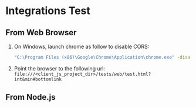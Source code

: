 # Integrations Test

## From Web Browser

1. On Windows, launch chrome as follow to disable CORS:
   ```sh
   "C:\Program Files (x86)\Google\Chrome\Application\chrome.exe" -disable-web-security --disable-gpu --user-data-dir=c:/chromeTemp
   ```

2. Point the browser to the following url:
   `file:///<client_js_project_dir>/tests/web/test.html?int&min#bottomlink`

## From Node.js


